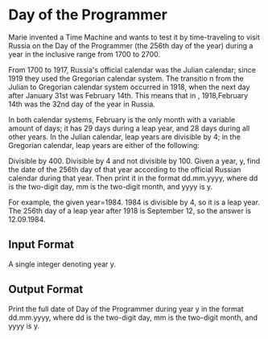 <h1>Day of the Programmer</h1>
Marie invented a Time Machine and wants to test it by time-traveling to visit Russia on the Day of the Programmer
(the 256th day of the year) during a year in the inclusive range from 1700 to 2700.

From 1700 to 1917, Russia's official calendar was the Julian calendar; since 1919 they used the Gregorian calendar system. The transitio
n from the Julian to Gregorian calendar system occurred in 1918, when the next day after January 31st was February 14th. This means that in ,
1918,February 14th was the 32nd day of the year in Russia.

In both calendar systems, February is the only month with a variable amount of days; it has 29 days during a leap year, and 28 days
during all other years. In the Julian calendar, leap years are divisible by 4; in the Gregorian calendar, leap years are either of
the following:

Divisible by 400.
Divisible by 4 and not divisible by 100.
Given a year, y, find the date of the 256th day of that year according to the official Russian calendar during that year.
Then print it in the format dd.mm.yyyy, where dd is the two-digit day, mm is the two-digit month, and yyyy is y.

For example, the given year=1984. 1984 is divisible by 4, so it is a leap year. The 256th day of a leap year after 1918 is September 12,
so the answer is 12.09.1984.

<h2>Input Format</h2>
A single integer denoting year y.

<h2>Output Format</h2>
Print the full date of Day of the Programmer during year y in the format dd.mm.yyyy, where dd is the two-digit day,
mm is the two-digit month, and yyyy is y.
